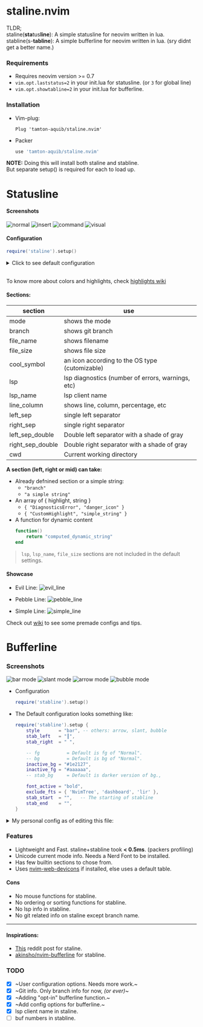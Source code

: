 # staline.nvim
TLDR;<br/> staline(**sta**tus**line**): A simple statusline for neovim written in lua.<br/>
stabline(s-**tabline**): A simple bufferline for neovim written in lua. (sry didnt get a better name.)

### Requirements
* Requires neovim version >= 0.7
* `vim.opt.laststatus=2` in your init.lua for statusline. (or `3` for global line)
* `vim.opt.showtabline=2` in your init.lua for bufferline.

### Installation
* Vim-plug:
    ```vim
    Plug 'tamton-aquib/staline.nvim'
    ```
* Packer
    ```lua
    use 'tamton-aquib/staline.nvim'
    ```
**NOTE:** Doing this will install both staline and stabline. <br />
But separate setup() is required for each to load up.

# Statusline

#### Screenshots
![normal](https://i.imgur.com/LFmEROF.png)
![insert](https://i.imgur.com/rzqMwXU.png)
![command](https://i.imgur.com/jDuOdpK.png)
![visual](https://i.imgur.com/dO1pKaj.png)

#### Configuration
```lua
require('staline').setup()
```
<details>
<summary> Click to see default configuration </summary>

```lua
require('staline').setup {
	defaults = {
		left_separator  = "",
		right_separator = "",
		cool_symbol     = " ",       -- Change this to override defult OS icon.
		full_path       = false,
		mod_symbol      = "  ",
		lsp_client_symbol = " ",
		line_column     = "[%l/%L] :%c 並%p%% ", -- `:h stl` to see all flags.

		fg              = "#000000",  -- Foreground text color.
		bg              = "none",     -- Default background is transparent.
		inactive_color  = "#303030",
		inactive_bgcolor = "none",
		true_colors     = false,       -- true lsp colors.
		font_active     = "none",     -- "bold", "italic", "bold,italic", etc
		branch_symbol   = " ",
	},
	mode_colors = {
		n = "#2bbb4f",
		i = "#986fec",
		c = "#e27d60",
		v = "#4799eb",   -- etc..
	},
	mode_icons = {
		n = " ",
		i = " ",
		c = " ",
		v = " ",   -- etc..
	},
	sections = {
		left = { '- ', '-mode', 'left_sep_double', ' ', 'branch' },
		mid  = { 'file_name' },
		right = { 'cool_symbol','right_sep_double', '-line_column' },
	},
	special_table = {
		NvimTree = { 'NvimTree', ' ' },
		packer = { 'Packer',' ' },        -- etc
	},
	lsp_symbols = {
		Error=" ",
		Info=" ",
		Warn=" ",
		Hint="",
	},
}
```
</details> <br />

To know more about colors and highlights, check [highlights wiki](https://github.com/tamton-aquib/staline.nvim/wiki/Highlights)

#### Sections:

| section | use |
|---------|-----|
| mode         | shows the mode       |
| branch       | shows git branch |
| file_name     | shows filename |
| file_size     | shows file size |
| cool_symbol  | an icon according to the OS type (cutomizable) |
| lsp          | lsp diagnostics (number of errors, warnings, etc) |
| lsp_name     | lsp client name |
| line_column  | shows line, column, percentage, etc |
| left_sep     | single left separator |
| right_sep    | single right separator |
| left_sep_double     | Double left separator with a shade of gray |
| right_sep_double    | Double right separator with a shade of gray |
| cwd | Current working directory |

__A section (left, right or mid) can take:__
* Already defnined section or a simple string:
	* `"branch"`
	* `"a simple string"`
* An array of { highlight, string }
	* `{ "DiagnosticsError", "danger_icon" }`
	* `{ "CustomHighlight", "simple_string" }`
* A function for dynamic content
	```lua
	function()
	    return "computed_dynamic_string"
	end
	```

> `lsp`, `lsp_name`, `file_size` sections are not included in the default settings.

#### Showcase

* Evil Line:
![evil_line](https://i.imgur.com/q64sLaw.png)

* Pebble Line:
![pebble_line](https://i.imgur.com/iieuF1h.png)

* Simple Line:
![simple_line](https://i.imgur.com/o3OAdLi.png)

Check out [wiki](https://github.com/tamton-aquib/staline.nvim/wiki) to see some premade configs and tips. <br />

# Bufferline

### Screenshots
![bar mode](https://i.imgur.com/stkcUAu.png)
![slant mode](https://i.imgur.com/UVS9ii5.png)
![arrow mode](https://i.imgur.com/ERDzicw.png)
![bubble mode](https://i.imgur.com/UjbeyjR.png)

* Configuration
	```lua
	require('stabline').setup()
	```
* The Default configuration looks something like:
    ```lua
	require('stabline').setup {
		style       = "bar", -- others: arrow, slant, bubble
		stab_left   = "┃",
		stab_right  = " ",

		-- fg          = Default is fg of "Normal".
		-- bg          = Default is bg of "Normal".
		inactive_bg = "#1e2127",
		inactive_fg = "#aaaaaa",
		-- stab_bg     = Default is darker version of bg.,

		font_active = "bold",
		exclude_fts = { 'NvimTree', 'dashboard', 'lir' },
		stab_start  = "",   -- The starting of stabline
		stab_end    = "",
	}
    ```
<details>

<summary>My personal config as of editing this file:</summary>

![my stabline config](https://i.imgur.com/cmBdfzx.png)

```lua
require'stabline'.setup {
	style = "slant",
	bg = "#986fec",
	fg = "black",
	stab_right = "",
}
```

</details>

### Features
* Lightweight and Fast. staline+stabline took **< 0.5ms**. (packers profiling)
* Unicode current mode info. Needs a Nerd Font to be installed.
* Has few builtin sections to chose from.
* Uses [nvim-web-devicons](https://github.com/kyazdani42/nvim-web-devicons) if installed, else uses a default table.

#### Cons
* No mouse functions for stabline.
* No ordering or sorting functions for stabline.
* No lsp info in stabline.
* No git related info on staline except branch name.

---

#### Inspirations:
* [This](https://www.reddit.com/r/vim/comments/ld8h2j/i_made_a_status_line_from_scratch_no_plugins_used/) reddit post for staline.
* [akinsho/nvim-bufferline](https://github.com/akinsho/nvim-bufferline.lua) for stabline.

### TODO

- [x] ~User configuration options. Needs more work.~
- [x] ~Git info. Only branch info for now, *(or ever)*~
- [x] ~Adding "opt-in" bufferline function.~
- [x] ~Add config options for bufferline.~
- [x] lsp client name in staline.
- [ ] buf numbers in stabline.
